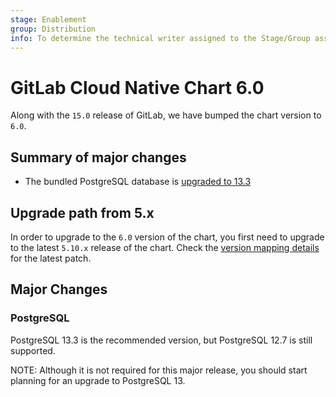 ```yaml
---
stage: Enablement
group: Distribution
info: To determine the technical writer assigned to the Stage/Group associated with this page, see https://about.gitlab.com/handbook/engineering/ux/technical-writing/#designated-technical-writers
---
```


# GitLab Cloud Native Chart 6.0

Along with the `15.0` release of GitLab, we have bumped the chart version to `6.0`.

## Summary of major changes

- The bundled PostgreSQL database is [upgraded to 13.3](#postgresql)

## Upgrade path from 5.x

In order to upgrade to the `6.0` version of the chart, you first need to upgrade to the latest `5.10.x`
release of the chart. Check the [version mapping details](../installation/version_mappings.md) for the latest patch.

## Major Changes

### PostgreSQL

PostgreSQL 13.3 is the recommended version, but PostgreSQL 12.7 is still
supported.

NOTE:
Although it is not required for this major release, you should
start planning for an upgrade to PostgreSQL 13.
